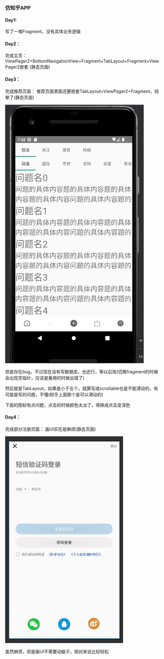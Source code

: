 ### 仿知乎APP

#### Day1:
写了一堆Fragment，没有具体业务逻辑
	
#### Day2：
完成主页：
ViewPager2+BottomNavigationView+Fragment+TabLayout+Fragment+ViewPager2嵌套 (静态页面)
	
#### Day3：
完成推荐页面：
推荐页面里面还要嵌套TabLayout+ViewPager2+Fragment，绕晕了(静态页面)

![推荐页面](https://github.com/wellorbetter/picx-images-hosting/raw/master/image-20240529155904174.45hi6eakpx.webp)

但是存在bug，不过现在没有写数据库，也还行，等以后改(切换fragment的时候会出现空指针，应该是重用的时候出错了)

然后就是TabLayout，如果是小于五个，就算写成scrollable也是不能滑动的，有可能是写的问题，不懂(知乎上面那个是可以滑动的)

下面的图标有点问题，点击的时候颜色太淡了，得换成点击变深色

#### Day4：
完成部分注册页面：
画UI实在是麻烦(静态页面)

![注册页面](https://github.com/wellorbetter/picx-images-hosting/raw/master/image-20240529154718156.64dowqg31f.webp)

虽然麻烦，但是画UI不需要动脑子，相对来说比较轻松